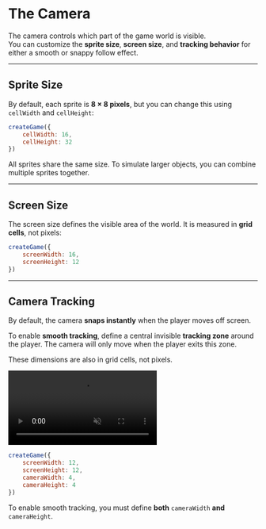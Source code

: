 <script>
import Aside from '../../../lib/ui/Doc/Aside.svelte'
import Emoji from '../../../lib/ui/Doc/Emoji.svelte'
</script>

# <Emoji src="🎥" /> The Camera

The camera controls which part of the game world is visible.  
You can customize the **sprite size**, **screen size**, and **tracking behavior** for either a smooth or snappy follow effect.

---

## <Emoji src="📐" /> Sprite Size

By default, each sprite is **8 × 8 pixels**, but you can change this using `cellWidth` and `cellHeight`:

```js
createGame({
	cellWidth: 16,
	cellHeight: 32
})
```

<Aside>
All sprites share the same size.  
To simulate larger objects, you can combine multiple sprites together.
</Aside>

---

## <Emoji src="🖥️" /> Screen Size

The screen size defines the visible area of the world.
It is measured in **grid cells**, not pixels:

```js
createGame({
	screenWidth: 16,
	screenHeight: 12
})
```

---

## <Emoji src="📍" /> Camera Tracking

By default, the camera **snaps instantly** when the player moves off screen.

To enable **smooth tracking**, define a central invisible **tracking zone** around the player.
The camera will only move when the player exits this zone.

These dimensions are also in grid cells, not pixels.

<div class="relative">
<video src="/doc/camera-example.webm" autoplay loop muted playsinline />
<div class="absolute inset-[33%] border-4 border-blue-500"></div>
</div>

```js
createGame({
	screenWidth: 12,
	screenHeight: 12,
	cameraWidth: 4,
	cameraHeight: 4
})
```

<Aside variant="Warning">

To enable smooth tracking, you must define **both** `cameraWidth` **and** `cameraHeight`.

</Aside>
